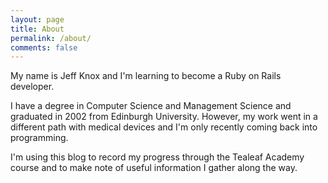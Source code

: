```yaml
---
layout: page
title: About
permalink: /about/
comments: false
---
```


My name is Jeff Knox and I'm learning to become a Ruby on Rails developer.

I have a degree in Computer Science and Management Science and graduated in 2002 from Edinburgh University. However, my work went in a different path with medical devices and I'm only recently coming back into programming.

I'm using this blog to record my progress through the Tealeaf Academy course and to make note of useful information I gather along the way.

